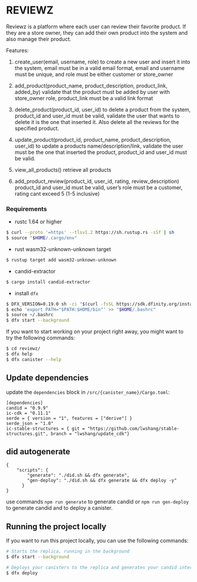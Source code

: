 # REVIEWZ
Reviewz is a platform where each user can review their favorite product. If they are a store owner, they can add their own product into the system and also manage their product.

Features:

1. create_user(email, username, role)
to create a new user and insert it into the system, email must be in a valid email format, email and username must be unique, and role must be either customer or store_owner

2. add_product(product_name, product_description, product_link, added_by)
validate that the product must be added by user with store_owner role, product_link must be a valid link format


3. delete_product(product_id, user_id)
to delete a product from the system, product_id and user_id must be valid, validate the user that wants to delete it is the one that inserted it. Also delete all the reviews for the specified product.

4. update_product(product_id, product_name, product_description, user_id)
to update a products name/description/link, validate the user must be the one that inserted the product, product_id and user_id must be valid.

5. view_all_products()
retrieve all products

6. add_product_review(product_id, user_id, rating, review_description)
product_id and user_id must be valid, user’s role must be a customer, rating cant exceed 5 (1-5 inclusive)

### Requirements
* rustc 1.64 or higher
```bash
$ curl --proto '=https' --tlsv1.2 https://sh.rustup.rs -sSf | sh
$ source "$HOME/.cargo/env"
```
* rust wasm32-unknown-unknown target
```bash
$ rustup target add wasm32-unknown-unknown
```
* candid-extractor
```bash
$ cargo install candid-extractor
```
* install `dfx`
```bash
$ DFX_VERSION=0.19.0 sh -ci "$(curl -fsSL https://sdk.dfinity.org/install.sh)"
$ echo 'export PATH="$PATH:$HOME/bin"' >> "$HOME/.bashrc"
$ source ~/.bashrc
$ dfx start --background
```

If you want to start working on your project right away, you might want to try the following commands:

```bash
$ cd reviewz/
$ dfx help
$ dfx canister --help
```

## Update dependencies

update the `dependencies` block in `/src/{canister_name}/Cargo.toml`:
```
[dependencies]
candid = "0.9.9"
ic-cdk = "0.11.1"
serde = { version = "1", features = ["derive"] }
serde_json = "1.0"
ic-stable-structures = { git = "https://github.com/lwshang/stable-structures.git", branch = "lwshang/update_cdk"}
```

## did autogenerate

```
{
    "scripts": {
        "generate": "./did.sh && dfx generate",
        "gen-deploy": "./did.sh && dfx generate && dfx deploy -y"
      }
}
```

use commands `npm run generate` to generate candid or `npm run gen-deploy` to generate candid and to deploy a canister.

## Running the project locally

If you want to run this project locally, you can use the following commands:

```bash
# Starts the replica, running in the background
$ dfx start --background

# Deploys your canisters to the replica and generates your candid interface
$ dfx deploy
```
